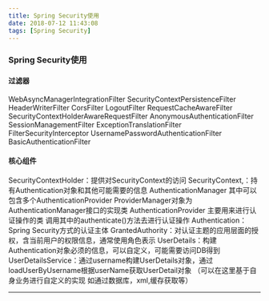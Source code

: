 ```yaml
---
title: Spring Security使用
date: 2018-07-12 11:43:08
tags: [Spring Security]
---
```

### Spring Security使用

#### 过滤器

WebAsyncManagerIntegrationFilter 
SecurityContextPersistenceFilter 
HeaderWriterFilter 
CorsFilter 
LogoutFilter
RequestCacheAwareFilter
SecurityContextHolderAwareRequestFilter
AnonymousAuthenticationFilter
SessionManagementFilter
ExceptionTranslationFilter
FilterSecurityInterceptor
UsernamePasswordAuthenticationFilter
BasicAuthenticationFilter



#### 核心组件

  SecurityContextHolder：提供对SecurityContext的访问
  SecurityContext,：持有Authentication对象和其他可能需要的信息
  AuthenticationManager 其中可以包含多个AuthenticationProvider
  ProviderManager对象为AuthenticationManager接口的实现类
  AuthenticationProvider 主要用来进行认证操作的类 调用其中的authenticate()方法去进行认证操作
  Authentication：Spring Security方式的认证主体
  GrantedAuthority：对认证主题的应用层面的授权，含当前用户的权限信息，通常使用角色表示
 UserDetails：构建Authentication对象必须的信息，可以自定义，可能需要访问DB得到
 UserDetailsService：通过username构建UserDetails对象，通过loadUserByUsername根据userName获取UserDetail对象 （可以在这里基于自身业务进行自定义的实现  如通过数据库，xml,缓存获取等）  

---------------------
